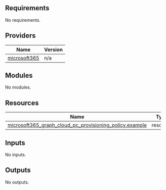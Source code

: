 <!-- BEGIN_TF_DOCS -->
## Requirements

No requirements.

## Providers

| Name | Version |
|------|---------|
| <a name="provider_microsoft365"></a> [microsoft365](#provider_microsoft365) | n/a |

## Modules

No modules.

## Resources

| Name | Type |
|------|------|
| [microsoft365_graph_cloud_pc_provisioning_policy.example](https://registry.terraform.io/providers/hashicorp/microsoft365/latest/docs/resources/graph_cloud_pc_provisioning_policy) | resource |

## Inputs

No inputs.

## Outputs

No outputs.
<!-- END_TF_DOCS -->